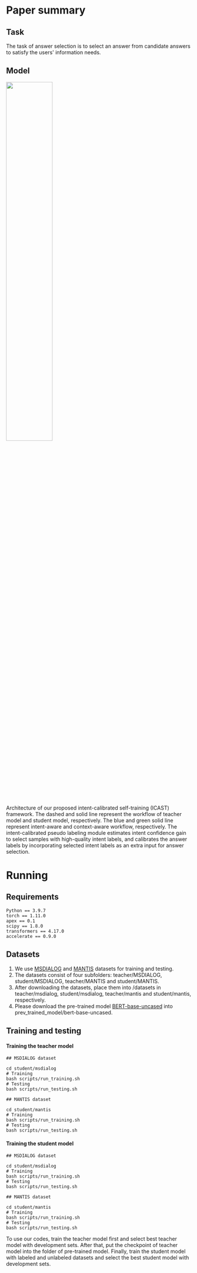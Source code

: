 # Paper summary

## Task

The task of answer selection is to select an answer from candidate answers to satisfy the users' information needs. 

## Model
<img src=./img/Method.png width=50% />

Architecture of our proposed intent-calibrated self-training (ICAST) framework. The dashed and solid line represent the workflow of teacher model and student model, respectively. The blue and green solid line represent intent-aware and context-aware workflow, respectively. The intent-calibrated pseudo labeling module estimates intent confidence gain to select samples with high-quality intent labels, and calibrates the answer labels by incorporating selected intent labels as an extra input for answer selection.

# Running

## Requirements

```
Python == 3.9.7
torch == 1.11.0
apex == 0.1
scipy == 1.8.0
transformers == 4.17.0
accelerate == 0.9.0
```



## Datasets

1. We use [MSDIALOG](https://share.weiyun.com/JezuHlHU) and [MANTIS](https://share.weiyun.com/1ezb9Srg) datasets for training and testing. 
2. The datasets consist of four subfolders: teacher/MSDIALOG, student/MSDIALOG, teacher/MANTIS and student/MANTIS. 
3. After downloading the datasets, place them into /datasets in teacher/msdialog, student/msdialog, teacher/mantis and student/mantis, respectively. 
4. Please download the pre-trained model [BERT-base-uncased](https://huggingface.co/bert-base-uncased) into prev_trained_model/bert-base-uncased. 

## Training and testing

#### Training the teacher model

```
## MSDIALOG dataset

cd student/msdialog
# Training
bash scripts/run_training.sh
# Testing
bash scripts/run_testing.sh
```

```
## MANTIS dataset

cd student/mantis
# Training
bash scripts/run_training.sh
# Testing
bash scripts/run_testing.sh
```



#### Training the student model

```
## MSDIALOG dataset

cd student/msdialog
# Training
bash scripts/run_training.sh
# Testing
bash scripts/run_testing.sh
```

```
## MANTIS dataset

cd student/mantis
# Training
bash scripts/run_training.sh
# Testing
bash scripts/run_testing.sh
```

To use our codes, train the teacher model first and select best teacher model with development sets. After that,  put the checkpoint of teacher model into the folder of pre-trained model. Finally, train the student model with labeled and unlabeled datasets and select the best student model with development sets. 